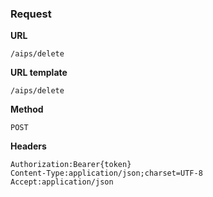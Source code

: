 ### Request

**URL**

`/aips/delete`

**URL template**

`/aips/delete`

**Method**

`POST`

**Headers**

`Authorization:Bearer{token}`  
`Content-Type:application/json;charset=UTF-8`  
`Accept:application/json`  

